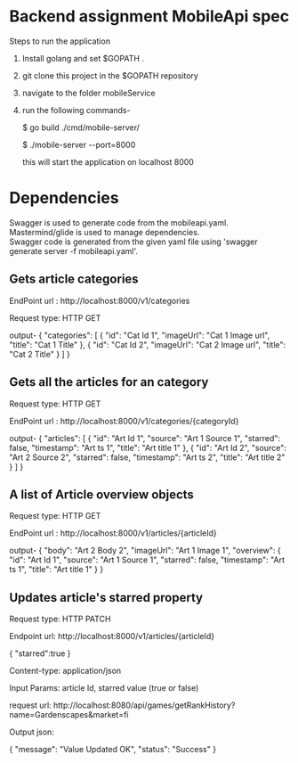 # Backend assignment MobileApi spec
Steps to run the application
1. Install golang and set $GOPATH .
2. git clone this project in the $GOPATH repository
3. navigate to the folder mobileService
4. run the following commands-

   $ go build ./cmd/mobile-server/
   
   $ ./mobile-server --port=8000
   
   this will start the application on localhost 8000
   
# Dependencies
Swagger is used to generate code from the mobileapi.yaml.</br>
Mastermind/glide is used to manage dependencies.</br>
Swagger code is generated from the given yaml file using 'swagger generate server -f mobileapi.yaml'. </br>


## Gets article categories

EndPoint url : http://localhost:8000/v1/categories

Request type: HTTP GET

output- 
{
    "categories": [
        {
            "id": "Cat Id 1",
            "imageUrl": "Cat 1 Image url",
            "title": "Cat 1 Title"
        },
        {
            "id": "Cat Id 2",
            "imageUrl": "Cat 2 Image url",
            "title": "Cat 2 Title"
        }
    ]
}

## Gets all the articles for an category

Request type: HTTP GET

EndPoint url : http://localhost:8000/v1/categories/{categoryId}

output- 
{
    "articles": [
        {
            "id": "Art Id 1",
            "source": "Art 1 Source 1",
            "starred": false,
            "timestamp": "Art ts 1",
            "title": "Art title 1"
        },
        {
            "id": "Art Id 2",
            "source": "Art 2 Source 2",
            "starred": false,
            "timestamp": "Art ts 2",
            "title": "Art title 2"
        }
    ]
}

## A list of Article overview objects

Request type: HTTP GET

EndPoint url : http://localhost:8000/v1/articles/{articleId}

output- 
{
    "body": "Art 2 Body 2",
    "imageUrl": "Art 1 Image 1",
    "overview": {
        "id": "Art Id 1",
        "source": "Art 1 Source 1",
        "starred": false,
        "timestamp": "Art ts 1",
        "title": "Art title 1"
    }
}


## Updates article's starred property

Request type: HTTP PATCH

Endpoint url: http://localhost:8000/v1/articles/{articleId}

{
	"starred":true
}

Content-type: application/json

Input Params: article Id, starred value (true or false)

request url: http://localhost:8080/api/games/getRankHistory?name=Gardenscapes&market=fi

Output json: 

{
    "message": "Value Updated OK",
    "status": "Success"
}
